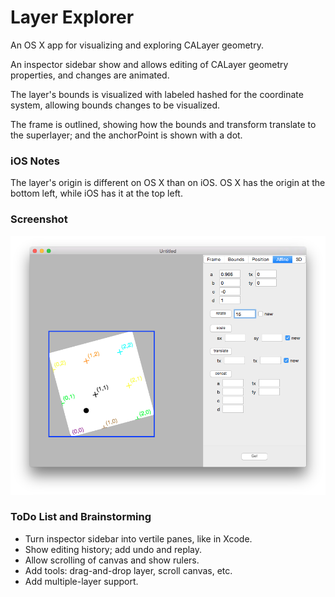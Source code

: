# Layer Explorer

An OS X app for visualizing and exploring CALayer geometry.

An inspector sidebar show and allows editing of CALayer geometry properties, and changes are animated.

The layer's bounds is visualized with labeled hashed for the coordinate system, allowing bounds changes to be visualized.

The frame is outlined, showing how the bounds and transform translate to the superlayer; and the anchorPoint is shown with a dot.

### iOS Notes

The layer's origin is different on OS X than on iOS. OS X has the origin at the bottom left, while iOS has it at the top left.

### Screenshot

![Screenshot](./example.png)

### ToDo List and Brainstorming

* Turn inspector sidebar into vertile panes, like in Xcode.
* Show editing history; add undo and replay.
* Allow scrolling of canvas and show rulers.
* Add tools: drag-and-drop layer, scroll canvas, etc.
* Add multiple-layer support.
